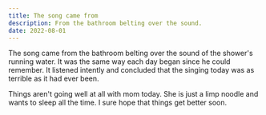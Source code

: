 ```yaml
---
title: The song came from
description: From the bathroom belting over the sound.
date: 2022-08-01
---
```


The song came from the bathroom belting over the sound of the shower's running water. It was the same way each day began since he could remember. It listened intently and concluded that the singing today was as terrible as it had ever been.

Things aren't going well at all with mom today. She is just a limp noodle and wants to sleep all the time. I sure hope that things get better soon.